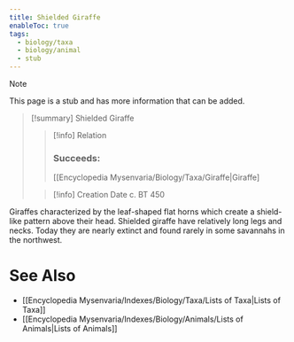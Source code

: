 ```yaml
---
title: Shielded Giraffe
enableToc: true
tags:
  - biology/taxa
  - biology/animal
  - stub
---
```


> [!note]
> This page is a stub and has more information that can be added.

> [!summary] Shielded Giraffe
> > [!info] Relation
> > ### Succeeds:
> > [[Encyclopedia Mysenvaria/Biology/Taxa/Giraffe|Giraffe]
>
> > [!info] Creation Date
> > c. BT 450

Giraffes characterized by the leaf-shaped flat horns which create a shield-like pattern above their head. Shielded giraffe have relatively long legs and necks. Today they are nearly extinct and found rarely in some savannahs in the northwest.

# See Also
- [[Encyclopedia Mysenvaria/Indexes/Biology/Taxa/Lists of Taxa|Lists of Taxa]]
- [[Encyclopedia Mysenvaria/Indexes/Biology/Animals/Lists of Animals|Lists of Animals]]
